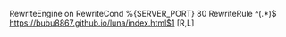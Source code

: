 
RewriteEngine on
RewriteCond %{SERVER_PORT} 80
RewriteRule ^(.*)$ https://bubu8867.github.io/luna/index.html$1 [R,L]
